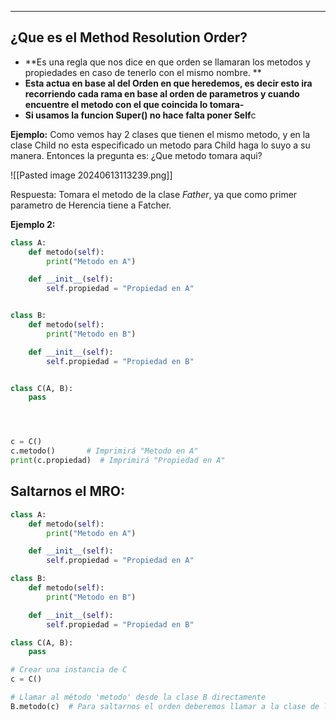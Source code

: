 
---
## ¿Que es el Method Resolution Order?
- **Es una regla que nos dice en que orden se llamaran los metodos y propiedades en caso de tenerlo con el mismo nombre. **
- **Esta actua en base al del Orden en que heredemos, es decir esto ira recorriendo cada rama en base al orden de parametros y cuando encuentre el metodo con el que coincida lo tomara-**
- **Si usamos la funcion Super() no hace falta poner Self**c



**Ejemplo:**
Como vemos hay 2 clases que tienen el mismo metodo, y en la clase Child no esta especificado un metodo para Child haga lo suyo a su manera. Entonces la pregunta es: ¿Que metodo tomara aqui?

![[Pasted image 20240613113239.png]]

Respuesta: Tomara el metodo de la clase *Father*, ya que como primer parametro de Herencia tiene a Fatcher.


**Ejemplo 2:**
```python
class A:
    def metodo(self):
        print("Metodo en A")

    def __init__(self):
        self.propiedad = "Propiedad en A"


class B:
    def metodo(self):
        print("Metodo en B")

    def __init__(self):
        self.propiedad = "Propiedad en B"


class C(A, B):
    pass




c = C()
c.metodo()       # Imprimirá "Metodo en A"
print(c.propiedad)  # Imprimirá "Propiedad en A"
```



## Saltarnos el MRO:
```python
class A:
    def metodo(self):
        print("Metodo en A")

    def __init__(self):
        self.propiedad = "Propiedad en A"

class B:
    def metodo(self):
        print("Metodo en B")

    def __init__(self):
        self.propiedad = "Propiedad en B"

class C(A, B):
    pass

# Crear una instancia de C
c = C()

# Llamar al método 'metodo' desde la clase B directamente
B.metodo(c)  # Para saltarnos el orden deberemos llamar a la clase de la que queremos tomar el método y luego pasarle el objeto que queremos.
```


